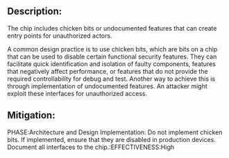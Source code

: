 ## Description:

The chip includes chicken bits or undocumented features that can create entry points for unauthorized actors.

A common design practice is to use chicken bits, which are bits on a chip that can be used to disable certain functional security features. They can facilitate quick identification and isolation of faulty components, features that negatively affect performance, or features that do not provide the required controllability for debug and test. Another way to achieve this is through implementation of undocumented features. An attacker might exploit these interfaces for unauthorized access.

## Mitigation:


PHASE:Architecture and Design Implementation:
Do not implement chicken bits. If implemented, ensure that they are disabled in production devices. Document all interfaces to the chip.:EFFECTIVENESS:High

